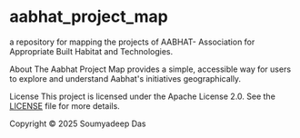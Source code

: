 # aabhat_project_map
a repository for mapping the projects of AABHAT- Association for Appropriate Built Habitat and Technologies.

About
The Aabhat Project Map provides a simple, accessible way for users to explore and understand Aabhat's initiatives geographically.

License
This project is licensed under the Apache License 2.0.
See the [LICENSE](./LICENSE) file for more details.

Copyright
© 2025 Soumyadeep Das